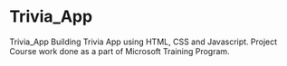 # Trivia_App
Trivia_App
Building Trivia App using HTML, CSS and Javascript. 
Project Course work done as a part of Microsoft Training Program.
